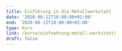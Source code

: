 ```yaml
---
title: Einführung in die Metallwerkstatt
date: '2020-06-12T16:00:00+02:00'
end: '2020-06-12T18:00:00+02:00'
type: Kurs
link: /kurse/einfuehrung-metall-werkstatt/
draft: false
---
```

